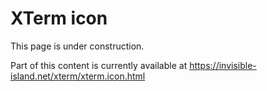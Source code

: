 # XTerm icon

This page is under construction.

Part of this content is currently available at
https://invisible-island.net/xterm/xterm.icon.html
